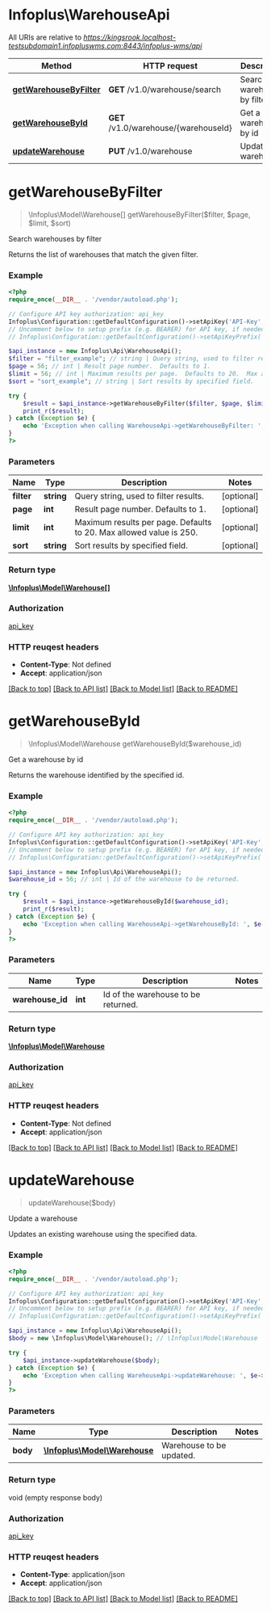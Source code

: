 # Infoplus\WarehouseApi

All URIs are relative to *https://kingsrook.localhost-testsubdomain1.infopluswms.com:8443/infoplus-wms/api*

Method | HTTP request | Description
------------- | ------------- | -------------
[**getWarehouseByFilter**](WarehouseApi.md#getWarehouseByFilter) | **GET** /v1.0/warehouse/search | Search warehouses by filter
[**getWarehouseById**](WarehouseApi.md#getWarehouseById) | **GET** /v1.0/warehouse/{warehouseId} | Get a warehouse by id
[**updateWarehouse**](WarehouseApi.md#updateWarehouse) | **PUT** /v1.0/warehouse | Update a warehouse


# **getWarehouseByFilter**
> \Infoplus\Model\Warehouse[] getWarehouseByFilter($filter, $page, $limit, $sort)

Search warehouses by filter

Returns the list of warehouses that match the given filter.

### Example 
```php
<?php
require_once(__DIR__ . '/vendor/autoload.php');

// Configure API key authorization: api_key
Infoplus\Configuration::getDefaultConfiguration()->setApiKey('API-Key', 'YOUR_API_KEY');
// Uncomment below to setup prefix (e.g. BEARER) for API key, if needed
// Infoplus\Configuration::getDefaultConfiguration()->setApiKeyPrefix('API-Key', 'BEARER');

$api_instance = new Infoplus\Api\WarehouseApi();
$filter = "filter_example"; // string | Query string, used to filter results.
$page = 56; // int | Result page number.  Defaults to 1.
$limit = 56; // int | Maximum results per page.  Defaults to 20.  Max allowed value is 250.
$sort = "sort_example"; // string | Sort results by specified field.

try { 
    $result = $api_instance->getWarehouseByFilter($filter, $page, $limit, $sort);
    print_r($result);
} catch (Exception $e) {
    echo 'Exception when calling WarehouseApi->getWarehouseByFilter: ', $e->getMessage(), "\n";
}
?>
```

### Parameters

Name | Type | Description  | Notes
------------- | ------------- | ------------- | -------------
 **filter** | **string**| Query string, used to filter results. | [optional] 
 **page** | **int**| Result page number.  Defaults to 1. | [optional] 
 **limit** | **int**| Maximum results per page.  Defaults to 20.  Max allowed value is 250. | [optional] 
 **sort** | **string**| Sort results by specified field. | [optional] 

### Return type

[**\Infoplus\Model\Warehouse[]**](Warehouse.md)

### Authorization

[api_key](../README.md#api_key)

### HTTP reuqest headers

 - **Content-Type**: Not defined
 - **Accept**: application/json

[[Back to top]](#) [[Back to API list]](../README.md#documentation-for-api-endpoints) [[Back to Model list]](../README.md#documentation-for-models) [[Back to README]](../README.md)

# **getWarehouseById**
> \Infoplus\Model\Warehouse getWarehouseById($warehouse_id)

Get a warehouse by id

Returns the warehouse identified by the specified id.

### Example 
```php
<?php
require_once(__DIR__ . '/vendor/autoload.php');

// Configure API key authorization: api_key
Infoplus\Configuration::getDefaultConfiguration()->setApiKey('API-Key', 'YOUR_API_KEY');
// Uncomment below to setup prefix (e.g. BEARER) for API key, if needed
// Infoplus\Configuration::getDefaultConfiguration()->setApiKeyPrefix('API-Key', 'BEARER');

$api_instance = new Infoplus\Api\WarehouseApi();
$warehouse_id = 56; // int | Id of the warehouse to be returned.

try { 
    $result = $api_instance->getWarehouseById($warehouse_id);
    print_r($result);
} catch (Exception $e) {
    echo 'Exception when calling WarehouseApi->getWarehouseById: ', $e->getMessage(), "\n";
}
?>
```

### Parameters

Name | Type | Description  | Notes
------------- | ------------- | ------------- | -------------
 **warehouse_id** | **int**| Id of the warehouse to be returned. | 

### Return type

[**\Infoplus\Model\Warehouse**](Warehouse.md)

### Authorization

[api_key](../README.md#api_key)

### HTTP reuqest headers

 - **Content-Type**: Not defined
 - **Accept**: application/json

[[Back to top]](#) [[Back to API list]](../README.md#documentation-for-api-endpoints) [[Back to Model list]](../README.md#documentation-for-models) [[Back to README]](../README.md)

# **updateWarehouse**
> updateWarehouse($body)

Update a warehouse

Updates an existing warehouse using the specified data.

### Example 
```php
<?php
require_once(__DIR__ . '/vendor/autoload.php');

// Configure API key authorization: api_key
Infoplus\Configuration::getDefaultConfiguration()->setApiKey('API-Key', 'YOUR_API_KEY');
// Uncomment below to setup prefix (e.g. BEARER) for API key, if needed
// Infoplus\Configuration::getDefaultConfiguration()->setApiKeyPrefix('API-Key', 'BEARER');

$api_instance = new Infoplus\Api\WarehouseApi();
$body = new \Infoplus\Model\Warehouse(); // \Infoplus\Model\Warehouse | Warehouse to be updated.

try { 
    $api_instance->updateWarehouse($body);
} catch (Exception $e) {
    echo 'Exception when calling WarehouseApi->updateWarehouse: ', $e->getMessage(), "\n";
}
?>
```

### Parameters

Name | Type | Description  | Notes
------------- | ------------- | ------------- | -------------
 **body** | [**\Infoplus\Model\Warehouse**](\Infoplus\Model\Warehouse.md)| Warehouse to be updated. | 

### Return type

void (empty response body)

### Authorization

[api_key](../README.md#api_key)

### HTTP reuqest headers

 - **Content-Type**: application/json
 - **Accept**: application/json

[[Back to top]](#) [[Back to API list]](../README.md#documentation-for-api-endpoints) [[Back to Model list]](../README.md#documentation-for-models) [[Back to README]](../README.md)

